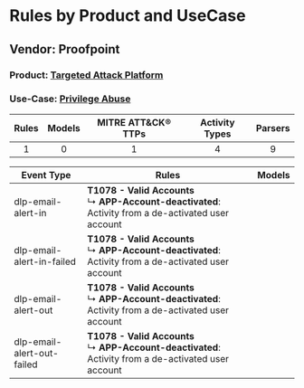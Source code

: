 Rules by Product and UseCase
============================
Vendor: Proofpoint
------------------
### Product: [Targeted Attack Platform](../ds_proofpoint_targeted_attack_platform.md)
### Use-Case: [Privilege Abuse](../../../../UseCases/uc_privilege_abuse.md)

| Rules | Models | MITRE ATT&CK® TTPs | Activity Types | Parsers |
|:-----:|:------:|:------------------:|:--------------:|:-------:|
|   1   |   0    |         1          |       4        |    9    |

| Event Type    | Rules    | Models |
| ---- | ---- | ------ |
| dlp-email-alert-in         | <b>T1078 - Valid Accounts</b><br> ↳ <b>APP-Account-deactivated</b>: Activity from a de-activated user account |        |
| dlp-email-alert-in-failed  | <b>T1078 - Valid Accounts</b><br> ↳ <b>APP-Account-deactivated</b>: Activity from a de-activated user account |        |
| dlp-email-alert-out        | <b>T1078 - Valid Accounts</b><br> ↳ <b>APP-Account-deactivated</b>: Activity from a de-activated user account |        |
| dlp-email-alert-out-failed | <b>T1078 - Valid Accounts</b><br> ↳ <b>APP-Account-deactivated</b>: Activity from a de-activated user account |        |